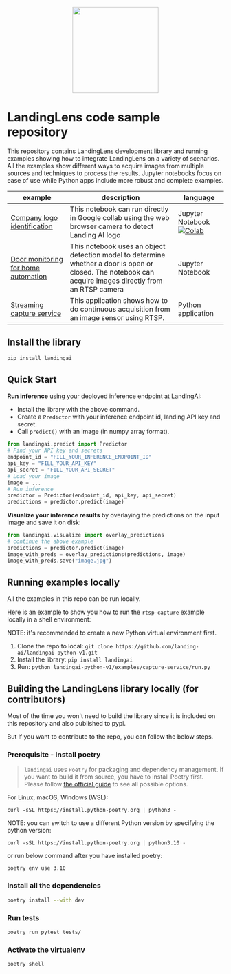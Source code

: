 <p align="center">
  <img width="200" height="200" src="https://github.com/landing-ai/landingai-python-v1/raw/main/assets/avi-logo.png">
</p>

# LandingLens code sample repository
This repository contains LandingLens development library and running examples showing how to integrate LandingLens on a variety of scenarios. All the examples show different ways to acquire images from multiple sources and techniques to process the results. Jupyter notebooks focus on ease of use while Python apps include more robust and complete examples.

<!-- Generated using https://www.tablesgenerator.com/markdown_tables -->
| example | description | language |
|---|---|---|
| [Company logo identification](https://github.com/landing-ai/landingai-python-v1/blob/main/examples/webcam-collab-notebook/webcam-collab-notebook.ipynb) | This notebook can run directly in Google collab using the web browser camera to detect Landing AI logo | Jupyter Notebook [![Colab](https://colab.research.google.com/assets/colab-badge.svg)](https://colab.research.google.com/github/landing-ai/landingai-python-v1/blob/main/examples/webcam-collab-notebook/webcam-collab-notebook.ipynb)|
| [Door monitoring for home automation](https://github.com/landing-ai/landingai-python-v1/blob/main/examples/rtsp-capture-notebook/rtsp-capture.ipynb) | This notebook uses an object detection model to determine whether a door is open or closed. The notebook can acquire images directly from an RTSP camera | Jupyter Notebook |
| [Streaming capture service](https://github.com/landing-ai/landingai-python-v1/tree/main/examples/capture-service) | This application shows how to do continuous acquisition from an image sensor using RTSP. | Python application |

## Install the library

```bash
pip install landingai
```

## Quick Start

**Run inference** using your deployed inference endpoint at LandingAI:

- Install the library with the above command.
- Create a `Predictor` with your inference endpoint id, landing API key and secret.
- Call `predict()` with an image (in numpy array format).

```python
from landingai.predict import Predictor
# Find your API key and secrets
endpoint_id = "FILL_YOUR_INFERENCE_ENDPOINT_ID"
api_key = "FILL_YOUR_API_KEY"
api_secret = "FILL_YOUR_API_SECRET"
# Load your image
image = ...
# Run inference
predictor = Predictor(endpoint_id, api_key, api_secret)
predictions = predictor.predict(image)
```

**Visualize your inference results** by overlaying the predictions on the input image and save it on disk:

```python
from landingai.visualize import overlay_predictions
# continue the above example
predictions = predictor.predict(image)
image_with_preds = overlay_predictions(predictions, image)
image_with_preds.save("image.jpg")
```

## Running examples locally

All the examples in this repo can be run locally. 

Here is an example to show you how to run the `rtsp-capture` example locally in a shell environment:

NOTE: it's recommended to create a new Python virtual environment first.

1. Clone the repo to local: `git clone https://github.com/landing-ai/landingai-python-v1.git`
2. Install the library: `pip install landingai`
3. Run: `python landingai-python-v1/examples/capture-service/run.py`

## Building the LandingLens library locally (for contributors)

Most of the time you won't need to build the library since it is included on this repository and also published to pypi.

But if you want to contribute to the repo, you can follow the below steps.

### Prerequisite - Install poetry

> `landingai` uses `Poetry` for packaging and dependency management. If you want to build it from source, you have to install Poetry first. Please follow
[the official guide](https://python-poetry.org/docs/#installation) to see all possible options.

For Linux, macOS, Windows (WSL):

```
curl -sSL https://install.python-poetry.org | python3 -
```

NOTE: you can switch to use a different Python version by specifying the python version:

```
curl -sSL https://install.python-poetry.org | python3.10 -
```

or run below command after you have installed poetry:

```
poetry env use 3.10
```

### Install all the dependencies

```bash
poetry install --with dev
```

### Run tests

```bash
poetry run pytest tests/
```

### Activate the virtualenv

```bash
poetry shell
```
